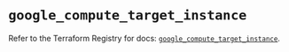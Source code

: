 # `google_compute_target_instance`

Refer to the Terraform Registry for docs: [`google_compute_target_instance`](https://registry.terraform.io/providers/hashicorp/google/6.37.0/docs/resources/compute_target_instance).
